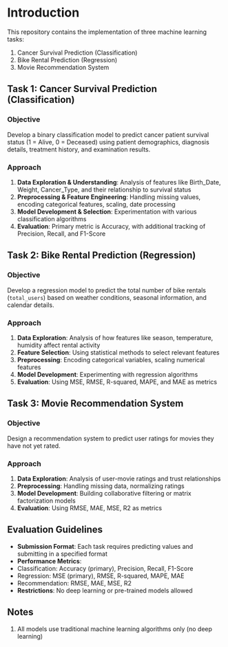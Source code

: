 # Introduction

This repository contains the implementation of three machine learning tasks:
1. Cancer Survival Prediction (Classification)
2. Bike Rental Prediction (Regression)
3. Movie Recommendation System

## Task 1: Cancer Survival Prediction (Classification)

### Objective
Develop a binary classification model to predict cancer patient survival status (1 = Alive, 0 = Deceased) using patient demographics, diagnosis details, treatment history, and examination results.

### Approach
1. **Data Exploration & Understanding**: Analysis of features like Birth_Date, Weight, Cancer_Type, and their relationship to survival status
2. **Preprocessing & Feature Engineering**: Handling missing values, encoding categorical features, scaling, date processing
3. **Model Development & Selection**: Experimentation with various classification algorithms
4. **Evaluation**: Primary metric is Accuracy, with additional tracking of Precision, Recall, and F1-Score

## Task 2: Bike Rental Prediction (Regression)

### Objective
Develop a regression model to predict the total number of bike rentals (`total_users`) based on weather conditions, seasonal information, and calendar details.

### Approach
1. **Data Exploration**: Analysis of how features like season, temperature, humidity affect rental activity
2. **Feature Selection**: Using statistical methods to select relevant features
3. **Preprocessing**: Encoding categorical variables, scaling numerical features
4. **Model Development**: Experimenting with regression algorithms
5. **Evaluation**: Using MSE, RMSE, R-squared, MAPE, and MAE as metrics

## Task 3: Movie Recommendation System

### Objective
Design a recommendation system to predict user ratings for movies they have not yet rated.

### Approach
1. **Data Exploration**: Analysis of user-movie ratings and trust relationships
2. **Preprocessing**: Handling missing data, normalizing ratings
3. **Model Development**: Building collaborative filtering or matrix factorization models
4. **Evaluation**: Using RMSE, MAE, MSE, R2 as metrics

## Evaluation Guidelines

- **Submission Format**: Each task requires predicting values and submitting in a specified format
- **Performance Metrics**:
- Classification: Accuracy (primary), Precision, Recall, F1-Score
- Regression: MSE (primary), RMSE, R-squared, MAPE, MAE
- Recommendation: RMSE, MAE, MSE, R2
- **Restrictions**: No deep learning or pre-trained models allowed

## Notes

1. All models use traditional machine learning algorithms only (no deep learning)
